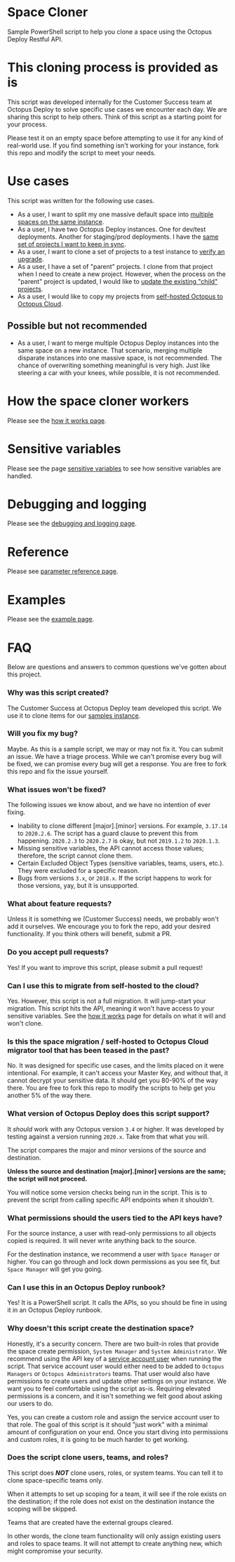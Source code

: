 # Space Cloner
Sample PowerShell script to help you clone a space using the Octopus Deploy Restful API.

# This cloning process is provided as is
This script was developed internally for the Customer Success team at Octopus Deploy to solve specific use cases we encounter each day.  We are sharing this script to help others.  Think of this script as a starting point for your process.

Please test it on an empty space before attempting to use it for any kind of real-world use.  If you find something isn't working for your instance, fork this repo and modify the script to meet your needs.  

# Use cases
This script was written for the following use cases.

- As a user, I want to split my one massive default space into [multiple spaces on the same instance](docs/UseCase-BreakUpSpace.md).
- As a user, I have two Octopus Deploy instances.  One for dev/test deployments.  Another for staging/prod deployments.  I have the [same set of projects I want to keep in sync](docs/UseCase-KeepInstancesInSync.md).
- As a user, I want to clone a set of projects to a test instance to [verify an upgrade](docs/UseCase-CopyToTestInstance.md).
- As a user, I have a set of "parent" projects.  I clone from that project when I need to create a new project.  However, when the process on the "parent" project is updated, I would like to [update the existing "child" projects](docs/UseCase-ParentChildProjects.md).
- As a user, I would like to copy my projects from [self-hosted Octopus to Octopus Cloud](docs/UseCase-MigrateFromSelfHostedToCloud.md).

## Possible but not recommended

- As a user, I want to merge multiple Octopus Deploy instances into the same space on a new instance.  That scenario, merging multiple disparate instances into one massive space, is not recommended.  The chance of overwriting something meaningful is very high.  Just like steering a car with your knees, while possible, it is not recommended.

# How the space cloner workers
Please see the [how it works page](docs/HowItWorks.md).

# Sensitive variables
Please see the page [sensitive variables](docs/SensitiveVariables.md) to see how sensitive variables are handled.

# Debugging and logging
Please see the [debugging and logging page](docs/Debugging.md).

# Reference
Please see [parameter reference page](docs/ParameterReference.md).

# Examples
Please see the [example page](docs/Examples.md).

# FAQ
Below are questions and answers to common questions we've gotten about this project.

### Why was this script created?
The Customer Success at Octopus Deploy team developed this script.  We use it to clone items for our [samples instance](https://samples.octopus.app).

### Will you fix my bug?  
Maybe.  As this is a sample script, we may or may not fix it.  You can submit an issue.  We have a triage process.  While we can't promise every bug will be fixed, we can promise every bug will get a response.  You are free to fork this repo and fix the issue yourself.

### What issues won't be fixed?
The following issues we know about, and we have no intention of ever fixing.
- Inability to clone different [major].[minor] versions.  For example, `3.17.14` to `2020.2.6`.  The script has a guard clause to prevent this from happening.  `2020.2.3` to `2020.2.7` is okay, but not `2019.1.2` to `2020.1.3`.
- Missing sensitive variables, the API cannot access those values; therefore, the script cannot clone them.
- Certain Excluded Object Types (sensitive variables, teams, users, etc.).  They were excluded for a specific reason.  
- Bugs from versions `3.x`, or `2018.x`.  If the script happens to work for those versions, yay, but it is unsupported.

### What about feature requests?
Unless it is something we (Customer Success) needs, we probably won't add it ourselves.  We encourage you to fork the repo, add your desired functionality.  If you think others will benefit, submit a PR.

### Do you accept pull requests?
Yes!  If you want to improve this script, please submit a pull request!

### Can I use this to migrate from self-hosted to the cloud?
Yes.  However, this script is not a full migration.  It will jump-start your migration.  This script hits the API, meaning it won't have access to your sensitive variables.  See the [how it works](docs/HowItWorks.md) page for details on what it will and won't clone.  

### Is this the space migration / self-hosted to Octopus Cloud migrator tool that has been teased in the past?
No.  It was designed for specific use cases, and the limits placed on it were intentional.  For example, it can't access your Master Key, and without that, it cannot decrypt your sensitive data.  It should get you 80-90% of the way there.  You are free to fork this repo to modify the scripts to help get you another 5% of the way there.  

### What version of Octopus Deploy does this script support?
It _should_ work with any Octopus version `3.4` or higher.  It was developed by testing against a version running `2020.x`.  Take from that what you will. 

The script compares the major and minor versions of the source and destination.  

**Unless the source and destination [major].[minor] versions are the same; the script will not proceed.**

You will notice some version checks being run in the script.  This is to prevent the script from calling specific API endpoints when it shouldn't.

### What permissions should the users tied to the API keys have?
For the source instance, a user with read-only permissions to all objects copied is required.  It will never write anything back to the source.

For the destination instance, we recommend a user with `Space Manager` or higher.  You can go through and lock down permissions as you see fit, but `Space Manager` will get you going.

### Can I use this in an Octopus Deploy runbook?
Yes!  It is a PowerShell script.  It calls the APIs, so you should be fine in using it in an Octopus Deploy runbook.

### Why doesn't this script create the destination space?
Honestly, it's a security concern.  There are two built-in roles that provide the space create permission, `System Manager` and `System Administrator`.  We recommend using the API key of a [service account user](https://octopus.com/docs/security/users-and-teams/service-accounts) when running the script.  That service account user would either need to be added to `Octopus Managers` or `Octopus Administrators` teams.  That user would also have permissions to create users and update other settings on your instance.  We want you to feel comfortable using the script as-is.  Requiring elevated permissions is a concern, and it isn't something we felt good about asking our users to do.

Yes, you can create a custom role and assign the service account user to that role.  The goal of this script is it should "just work" with a minimal amount of configuration on your end.  Once you start diving into permissions and custom roles, it is going to be much harder to get working.  

### Does the script clone users, teams, and roles?

This script does _**NOT**_ clone users, roles, or system teams.  You can tell it to clone space-specific teams only. 

When it attempts to set up scoping for a team, it will see if the role exists on the destination; if the role does not exist on the destination instance the scoping will be skipped.  

Teams that are created have the external groups cleared.  

In other words, the clone team functionality will only assign existing users and roles to space teams.  It will not attempt to create anything new, which might compromise your security.  